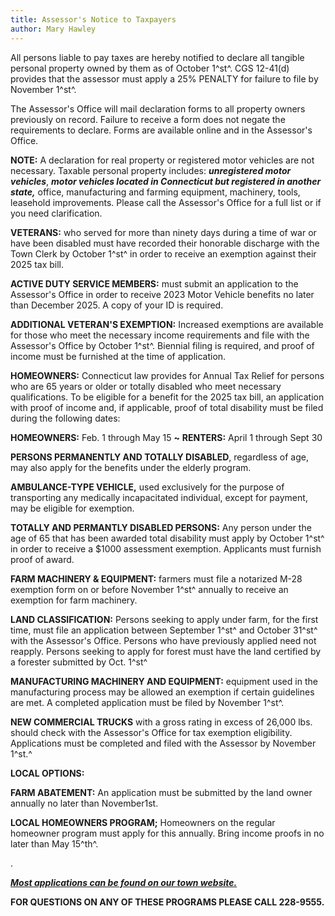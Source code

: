 ```yaml
---
title: Assessor's Notice to Taxpayers
author: Mary Hawley
---
```


All persons liable to pay taxes are hereby notified to declare all
tangible personal property owned by them as of October 1^st^. CGS
12-41(d) provides that the assessor must apply a 25% PENALTY for failure
to file by November 1^st^.

The Assessor's Office will mail declaration forms to all property owners
previously on record. Failure to receive a form does not negate the
requirements to declare. Forms are available online and in the
Assessor's Office.

**NOTE:** A declaration for real property or registered motor vehicles
are not necessary. Taxable personal property includes: ***unregistered
motor vehicles***, ***motor vehicles located in Connecticut but
registered in another state,*** office, manufacturing and farming
equipment, machinery, tools, leasehold improvements. Please call the
Assessor's Office for a full list or if you need clarification.

**VETERANS:** who served for more than ninety days during a time of war
or have been disabled must have recorded their honorable discharge with
the Town Clerk by October 1^st^ in order to receive an exemption against
their 2025 tax bill.

**ACTIVE DUTY SERVICE MEMBERS:** must submit an application to the
Assessor\'s Office in order to receive 2023 Motor Vehicle benefits no
later than December 2025. A copy of your ID is required.

**ADDITIONAL VETERAN'S EXEMPTION:** Increased exemptions are available
for those who meet the necessary income requirements and file with the
Assessor's Office by October 1^st^. Biennial filing is required, and
proof of income must be furnished at the time of application.

**HOMEOWNERS:** Connecticut law provides for Annual Tax Relief for
persons who are 65 years or older or totally disabled who meet necessary
qualifications. To be eligible for a benefit for the 2025 tax bill, an
application with proof of income and, if applicable, proof of total
disability must be filed during the following dates:

**HOMEOWNERS:** Feb. 1 through May 15 **\~** **RENTERS:** April 1
through Sept 30

**PERSONS PERMANENTLY AND TOTALLY DISABLED**, regardless of age, may
also apply for the benefits under the elderly program.

**AMBULANCE-TYPE VEHICLE,** used exclusively for the purpose of
transporting any medically incapacitated individual, except for payment,
may be eligible for exemption.

**TOTALLY AND PERMANTLY DISABLED PERSONS:** Any person under the age of
65 that has been awarded total disability must apply by October 1^st^ in
order to receive a \$1000 assessment exemption. Applicants must furnish
proof of award.

**FARM MACHINERY & EQUIPMENT:** farmers must file a notarized M-28
exemption form on or before November 1^st^ annually to receive an
exemption for farm machinery.

**LAND CLASSIFICATION:** Persons seeking to apply under farm, for the
first time, must file an application between September 1^st^ and October
31^st^ with the Assessor's Office. Persons who have previously applied
need not reapply. Persons seeking to apply for forest must have the land
certified by a forester submitted by Oct. 1^st^

**MANUFACTURING MACHINERY AND EQUIPMENT:** equipment used in the
manufacturing process may be allowed an exemption if certain guidelines
are met. A completed application must be filed by November 1^st^.

**NEW COMMERCIAL TRUCKS** with a gross rating in excess of 26,000 lbs.
should check with the Assessor's Office for tax exemption eligibility.
Applications must be completed and filed with the Assessor by November
1^st.^

**LOCAL OPTIONS:**

**FARM ABATEMENT:** An application must be submitted by the land owner
annually no later than November1st.

**LOCAL HOMEOWNERS PROGRAM;** Homeowners on the regular homeowner
program must apply for this annually. Bring income proofs in no later
than May 15^th^.

.

***[Most applications can be found on our town website.](https://www.eastfordct.gov/assessor)***

**FOR QUESTIONS ON ANY OF THESE PROGRAMS PLEASE CALL 228-9555.**
